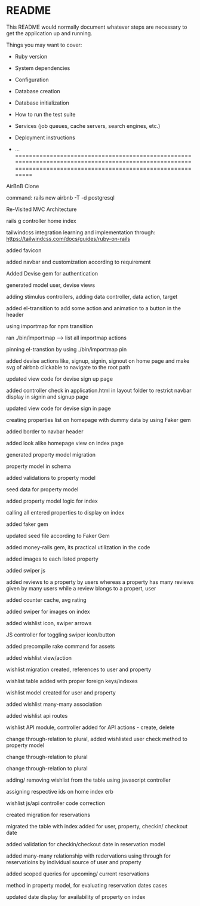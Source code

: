 # README

This README would normally document whatever steps are necessary to get the
application up and running.

Things you may want to cover:

* Ruby version

* System dependencies

* Configuration

* Database creation

* Database initialization

* How to run the test suite

* Services (job queues, cache servers, search engines, etc.)

* Deployment instructions

* ...
==============================================================================================================================================================

AirBnB Clone

command: rails new airbnb -T -d postgresql

Re-Visited MVC Architecture 

rails g controller home index

tailwindcss integration learning and implementation through: https://tailwindcss.com/docs/guides/ruby-on-rails

added favicon

added navbar and customization according to requirement

Added Devise gem for authentication

generated model user, devise views

adding stimulus controllers, adding data controller, data action, target

added el-transition to add some action and animation to a button in the header

using importmap for npm transition

ran ./bin/importmap  --> list all importmap actions

pinning el-transtion by using ./bin/importmap pin

added devise actions like, signup, signin, signout on home page and make svg of airbnb clickable to navigate to the root path

updated view code for devise sign up page

added controller check in application.html in layout folder to restrict navbar display in signin and signup page

updated view code for devise sign in page   

creating properties list on homepage with dummy data by using Faker gem

added border to navbar header

added look alike homepage view on index page

generated property model migration

property model in schema

added validations to property model

seed data for property model

added property model logic for index

calling all entered properties to display on index

added faker gem

updated seed file according to Faker Gem

added money-rails gem, its practical utilization in the code

added images to each listed property

added swiper js

added reviews to a property by users whereas a property has many reviews given by many users while a review blongs to a propert, user

added counter cache, avg rating

added swiper for images on index

added wishlist icon, swiper arrows

JS controller for toggling swiper icon/button

added precompile rake command for assets

added wishlist view/action

wishlist migration created, references to user and property

wishlist table added with proper foreign keys/indexes

wishlist model created for user and property

added wishlist many-many association

added wishlist api routes

wishlist API module, controller added for API actions - create, delete

change through-relation to plural, added wishlisted user check method to property model

change through-relation to plural

change through-relation to plural

adding/ removing wishlist from the table using javascript controller

assigning respective ids on home index erb

wishlist js/api controller code correction

created migration for reservations

migrated the table with index added for user, property, checkin/ checkout date

added validation for checkin/checkout date in reservation model

added many-many relationship with redervations using through for reservatioins by individual source of user and property

added scoped queries for upcoming/ current reservations

method in property model, for evaluating reservation dates cases

updated date display for availability of property on index